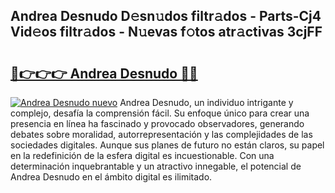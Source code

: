 ## Andrea Desnudo D𝚎sn𝚞dos filtr𝚊dos - Parts-Cj4 Vid𝚎os filtr𝚊dos - N𝚞evas f𝚘tos atr𝚊ctivas 3cjFF

# <h2><a href="http://mb3krla.tromn.icu/?c=Andrea+Desnudo">🔗👉👉👉 Andrea Desnudo 🔗🔗</a></h2>

[![Andrea Desnudo nuevo](https://i.imgur.com/pEAQMta.gif)](http://mb3krla.tromn.icu/?c=Andrea+Desnudo)
Andrea Desnudo, un individuo intrigante y complejo, desafía la comprensión fácil. Su enfoque único para crear una presencia en línea ha fascinado y provocado observadores, generando debates sobre moralidad, autorrepresentación y las complejidades de las sociedades digitales. Aunque sus planes de futuro no están claros, su papel en la redefinición de la esfera digital es incuestionable. Con una determinación inquebrantable y un atractivo innegable, el potencial de Andrea Desnudo en el ámbito digital es ilimitado.

